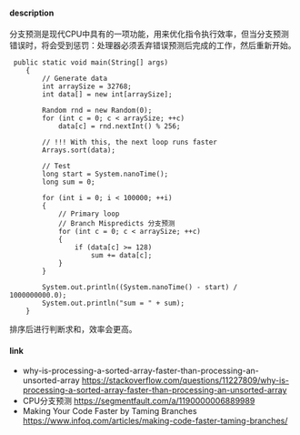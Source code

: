 #### description

分支预测是现代CPU中具有的一项功能，用来优化指令执行效率，但当分支预测错误时，将会受到惩罚：处理器必须丢弃错误预测后完成的工作，然后重新开始。

```
 public static void main(String[] args)
    {
        // Generate data
        int arraySize = 32768;
        int data[] = new int[arraySize];

        Random rnd = new Random(0);
        for (int c = 0; c < arraySize; ++c)
            data[c] = rnd.nextInt() % 256;

        // !!! With this, the next loop runs faster
        Arrays.sort(data);

        // Test
        long start = System.nanoTime();
        long sum = 0;

        for (int i = 0; i < 100000; ++i)
        {
            // Primary loop
            // Branch Mispredicts 分支预测
            for (int c = 0; c < arraySize; ++c)
            {
                if (data[c] >= 128)
                    sum += data[c];
            }
        }

        System.out.println((System.nanoTime() - start) / 1000000000.0);
        System.out.println("sum = " + sum);
    }
```

排序后进行判断求和，效率会更高。

#### link

- why-is-processing-a-sorted-array-faster-than-processing-an-unsorted-array https://stackoverflow.com/questions/11227809/why-is-processing-a-sorted-array-faster-than-processing-an-unsorted-array
- CPU分支预测 https://segmentfault.com/a/1190000006889989
- Making Your Code Faster by Taming Branches https://www.infoq.com/articles/making-code-faster-taming-branches/

